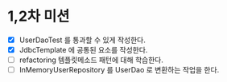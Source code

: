 # 1,2차 미션
- [x] UserDaoTest 를 통과할 수 있게 작성한다.
- [x] JdbcTemplate 에 공통된 요소를 작성한다.
- [ ] refactoring 템플릿메소드 패턴에 대해 학습한다.
- [ ] InMemoryUserRepository 를 UserDao 로 변환하는 작업을 한다.
